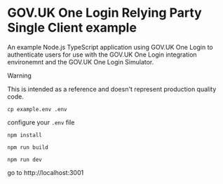# GOV.UK One Login Relying Party Single Client example

An example  Node.js TypeScript application using GOV.UK One Login to authenticate users for use with the GOV.UK One Login integration environemnt and the GOV.UK One Login Simulator.

> [!WARNING]
> This is intended as a reference and doesn't represent production quality code.

`cp example.env .env`

configure your `.env` file

`npm install`

`npm run build`

`npm run dev`

go to http://localhost:3001
